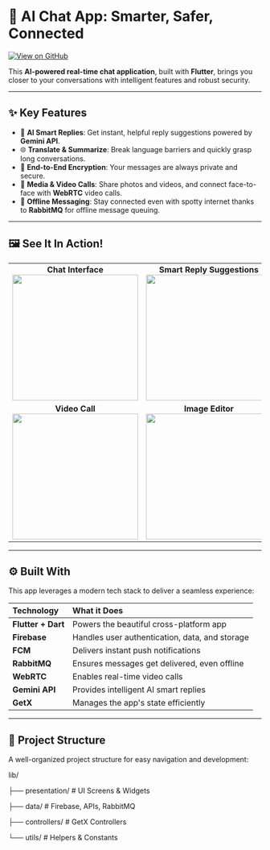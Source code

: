 # 💬 AI Chat App: Smarter, Safer, Connected

[![View on GitHub](https://img.shields.io/badge/View%20Repo-lets_chat_getx-blue?logo=github)](https://github.com/PraJwaL-SDE/lets_chat_getx.git)

This **AI-powered real-time chat application**, built with **Flutter**, brings you closer to your conversations with intelligent features and robust security.

---

## ✨ Key Features

* 🤖 **AI Smart Replies**: Get instant, helpful reply suggestions powered by **Gemini API**.
* 🌐 **Translate & Summarize**: Break language barriers and quickly grasp long conversations.
* 🔐 **End-to-End Encryption**: Your messages are always private and secure.
* 📸 **Media & Video Calls**: Share photos and videos, and connect face-to-face with **WebRTC** video calls.
* 📡 **Offline Messaging**: Stay connected even with spotty internet thanks to **RabbitMQ** for offline message queuing.

---

## 🖼️ See It In Action!

<table>
<tr>
<td align="center">
<b>Chat Interface</b><br>
<img src="https://github.com/user-attachments/assets/14e0d589-2a55-4dbf-96a7-b7609d664181" width="250">
</td>
<td align="center">
<b>Smart Reply Suggestions</b><br>
<img src="https://github.com/user-attachments/assets/7b99b6bd-45be-44c9-acdd-af152eec9601" width="250">
</td>
</tr>
<tr>
<td align="center">
<b>Video Call</b><br>
<img src="https://github.com/user-attachments/assets/61791fc4-2d89-4796-9047-78248bd39cb6" width="250">
</td>
<td align="center">
<b>Image Editor</b><br>
<img src="https://github.com/user-attachments/assets/5bae6bd1-2389-4447-b95a-b32e8dc6f029" width="250">
</td>
</tr>
</table>

---

## ⚙️ Built With

This app leverages a modern tech stack to deliver a seamless experience:

| Technology         | What it Does                                 |
| :----------------- | :------------------------------------------- |
| **Flutter + Dart** | Powers the beautiful cross-platform app      |
| **Firebase** | Handles user authentication, data, and storage |
| **FCM** | Delivers instant push notifications          |
| **RabbitMQ** | Ensures messages get delivered, even offline |
| **WebRTC** | Enables real-time video calls                |
| **Gemini API** | Provides intelligent AI smart replies        |
| **GetX** | Manages the app's state efficiently          |

---

## 📂 Project Structure

A well-organized project structure for easy navigation and development:

lib/

├── presentation/ # UI Screens & Widgets

├── data/         # Firebase, APIs, RabbitMQ

├── controllers/  # GetX Controllers

└── utils/        # Helpers & Constants


